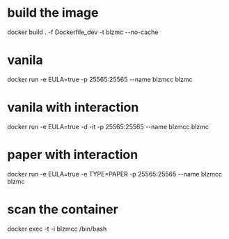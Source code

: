 # build the image
docker build . -f Dockerfile_dev -t blzmc --no-cache

# vanila
docker run -e EULA=true -p 25565:25565 --name blzmcc blzmc

# vanila with interaction
docker run -e EULA=true -d -it -p 25565:25565 --name blzmcc blzmc


# paper with interaction
docker run -e EULA=true -e TYPE=PAPER -p 25565:25565 --name blzmcc blzmc

# scan the container
docker exec -t -i blzmcc /bin/bash